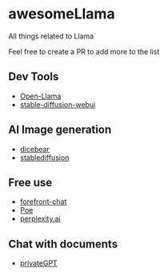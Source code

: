 # awesomeLlama 

All things related to Llama 

Feel free to create a PR to add more to the list 


## Dev Tools
- [Open-Llama](https://github.com/s-JoL/Open-Llama)
- [stable-diffusion-webui](https://github.com/AUTOMATIC1111/stable-diffusion-webui)

## AI Image generation
- [dicebear](https://www.dicebear.com/)
- [stablediffusion](https://stablediffusionweb.com/)

## Free use
- [forefront-chat](https://chat.forefront.ai/)
- [Poe](https://poe.com/)
- [perplexity.ai](https://www.perplexity.ai/)

## Chat with documents
- [privateGPT](https://github.com/imartinez/privateGPT)

